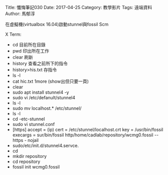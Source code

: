 Title: 懺悔筆記030
Date: 2017-04-25
Category: 教學影片
Tags: 遠端資料
Author: 馬郁淳



在虛擬機(virtualbox 16.04)啟動stunnel與fossil Scm

X Term:
- cd 目前所在目錄
- pwd 印出所在工作
- clear 刷新
- history 查看之前所下的指令
- history>his.txt 存指令
- ls -l
- cat hic.txt 1more (show出但只要一頁)
- clear
- sudo apt install stunnel4 -y
- sudo vi /etc/defanult/stunnel4
- ls -l
- sudo mv localhost.* /etc/stunnel/
- ls -l
- cd -etc-stunnel
- sudo vi stunnel.conf
- [https]
  accept = (ip)
  cert = /etc/stunnel/localhost.crt
  key = /usr/bin/fossil
  execargs = sur/bin/fossil http/home/cadlab/repository/wcmg0.fossil -- https - nojail
- sudo/etc/init.d/stunnel4.servce.
- cd
- mkdir repository
- cd repository
- fossil init wcmg0.fossil